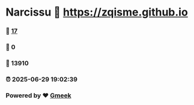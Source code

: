 # Narcissu :link: https://zqisme.github.io 
### :page_facing_up: [17](https://zqisme.github.io/tag.html) 
### :speech_balloon: 0 
### :hibiscus: 13910 
### :alarm_clock: 2025-06-29 19:02:39 
### Powered by :heart: [Gmeek](https://github.com/Meekdai/Gmeek)
